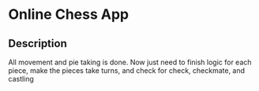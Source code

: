 # Online Chess App

## Description
All movement and pie taking is done. Now just need to finish logic for each piece, make the pieces take turns, and check for check, checkmate, and castling

